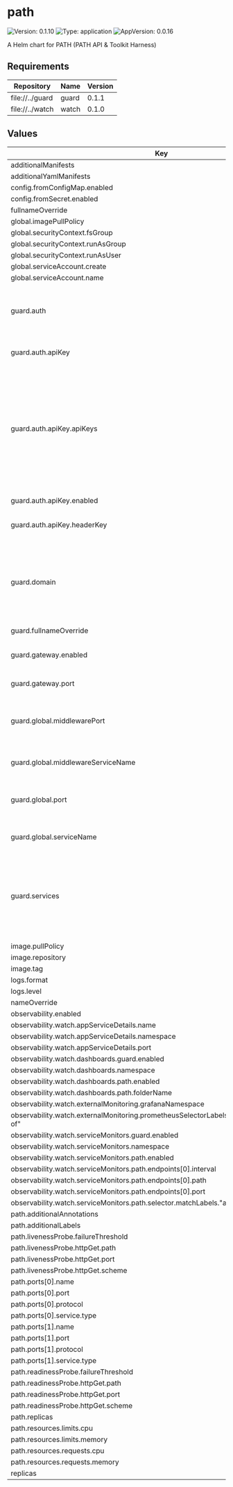 # path

![Version: 0.1.10](https://img.shields.io/badge/Version-0.1.10-informational?style=flat-square) ![Type: application](https://img.shields.io/badge/Type-application-informational?style=flat-square) ![AppVersion: 0.0.16](https://img.shields.io/badge/AppVersion-0.0.16-informational?style=flat-square)

A Helm chart for PATH (PATH API & Toolkit Harness)

## Requirements

| Repository | Name | Version |
|------------|------|---------|
| file://../guard | guard | 0.1.1 |
| file://../watch | watch | 0.1.0 |

## Values

| Key | Type | Default | Description |
|-----|------|---------|-------------|
| additionalManifests | list | `[]` |  |
| additionalYamlManifests | string | `""` |  |
| config.fromConfigMap.enabled | bool | `false` |  |
| config.fromSecret.enabled | bool | `false` |  |
| fullnameOverride | string | `"path"` |  |
| global.imagePullPolicy | string | `"IfNotPresent"` |  |
| global.securityContext.fsGroup | int | `1001` |  |
| global.securityContext.runAsGroup | int | `1001` |  |
| global.securityContext.runAsUser | int | `1001` |  |
| global.serviceAccount.create | bool | `true` |  |
| global.serviceAccount.name | string | `"path-sa"` |  |
| guard.auth | object | `{"apiKey":{"apiKeys":["test_api_key"],"enabled":true,"headerKey":"authorization"}}` | The type of authorization flow to use. Currently supports `apiKey` and `groveLegacy`. `apiKey` is enabled by default. |
| guard.auth.apiKey | object | `{"apiKeys":["test_api_key"],"enabled":true,"headerKey":"authorization"}` | Configuration for the API key authorization flow. |
| guard.auth.apiKey.apiKeys | list | `["test_api_key"]` | An array of API keys authorized to access the PATH service. A default API key is provided for local development. IMPORTANT: For production deployments, the `apiKeys` field should be overridden with the actual API keys authorized to access the PATH service. |
| guard.auth.apiKey.enabled | bool | `true` | Whether to enable API key authentication. |
| guard.auth.apiKey.headerKey | string | `"authorization"` | The header key to use for API key authentication. |
| guard.domain | string | `"localhost"` | domain will be used for matching HTTPRoutes by subdomain, as defined in the `httproute-subdomain.yaml` template. For example, hostnames will be created for `<SERVICE_ID>.localhost`. |
| guard.fullnameOverride | string | `"guard"` |  |
| guard.gateway.enabled | bool | `true` | Whether to deploy the Envoy Gateway resource (should always be true) |
| guard.gateway.port | int | `3070` | The port that Envoy Gateway will listen on. |
| guard.global.middlewarePort | int | `3000` | The port that the Middleware service runs on in the cluster. This is the port that Envoy Gateway will forward requests to. |
| guard.global.middlewareServiceName | string | `"middleware-http"` | The name of the service that the Middleware service is deployed to. |
| guard.global.port | int | `3069` | The port that the PATH service runs on in the cluster. This is the port that Envoy Gateway will forward requests to. |
| guard.global.serviceName | string | `"path-http"` | The name of the service that the PATH service is deployed to. |
| guard.services | list | `[]` | List of services that will be routed by Envoy Gateway to the PATH backend. These services will be used to construct HTTPRoutes for each service. All services enabled for a PATH deployment must be listed here. |
| image.pullPolicy | string | `"Always"` |  |
| image.repository | string | `"ghcr.io/buildwithgrove/path"` |  |
| image.tag | string | `"main"` |  |
| logs.format | string | `"plain"` |  |
| logs.level | string | `"info"` |  |
| nameOverride | string | `"path"` |  |
| observability.enabled | bool | `false` |  |
| observability.watch.appServiceDetails.name | string | `"{{ .Release.Name }}-metrics"` |  |
| observability.watch.appServiceDetails.namespace | string | `"{{ .Release.Namespace }}"` |  |
| observability.watch.appServiceDetails.port | string | `"metrics"` |  |
| observability.watch.dashboards.guard.enabled | bool | `false` |  |
| observability.watch.dashboards.namespace | string | `"monitoring"` |  |
| observability.watch.dashboards.path.enabled | bool | `true` |  |
| observability.watch.dashboards.path.folderName | string | `"PATH API"` |  |
| observability.watch.externalMonitoring.grafanaNamespace | string | `"monitoring"` |  |
| observability.watch.externalMonitoring.prometheusSelectorLabels."app.kubernetes.io/part-of" | string | `"watch-monitoring"` |  |
| observability.watch.serviceMonitors.guard.enabled | bool | `false` |  |
| observability.watch.serviceMonitors.namespace | string | `"monitoring"` |  |
| observability.watch.serviceMonitors.path.enabled | bool | `true` |  |
| observability.watch.serviceMonitors.path.endpoints[0].interval | string | `"15s"` |  |
| observability.watch.serviceMonitors.path.endpoints[0].path | string | `"/metrics"` |  |
| observability.watch.serviceMonitors.path.endpoints[0].port | string | `"metrics"` |  |
| observability.watch.serviceMonitors.path.selector.matchLabels."app.kubernetes.io/name" | string | `"path"` |  |
| path.additionalAnnotations | object | `{}` |  |
| path.additionalLabels | object | `{}` |  |
| path.livenessProbe.failureThreshold | int | `600` |  |
| path.livenessProbe.httpGet.path | string | `"/healthz"` |  |
| path.livenessProbe.httpGet.port | int | `3069` |  |
| path.livenessProbe.httpGet.scheme | string | `"HTTP"` |  |
| path.ports[0].name | string | `"http"` |  |
| path.ports[0].port | int | `3069` |  |
| path.ports[0].protocol | string | `"TCP"` |  |
| path.ports[0].service.type | string | `"ClusterIP"` |  |
| path.ports[1].name | string | `"metrics"` |  |
| path.ports[1].port | int | `9090` |  |
| path.ports[1].protocol | string | `"TCP"` |  |
| path.ports[1].service.type | string | `"ClusterIP"` |  |
| path.readinessProbe.failureThreshold | int | `600` |  |
| path.readinessProbe.httpGet.path | string | `"/healthz"` |  |
| path.readinessProbe.httpGet.port | int | `3069` |  |
| path.readinessProbe.httpGet.scheme | string | `"HTTP"` |  |
| path.replicas | int | `1` |  |
| path.resources.limits.cpu | int | `4` |  |
| path.resources.limits.memory | string | `"2G"` |  |
| path.resources.requests.cpu | float | `1.8` |  |
| path.resources.requests.memory | string | `"800Mi"` |  |
| replicas | int | `1` |  |

